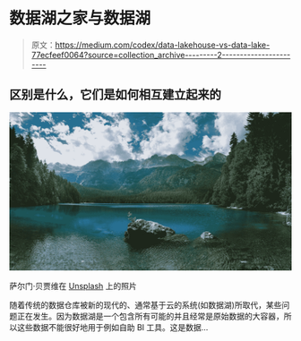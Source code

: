 # 数据湖之家与数据湖

> 原文：<https://medium.com/codex/data-lakehouse-vs-data-lake-77ecfeef0064?source=collection_archive---------2----------------------->

## 区别是什么，它们是如何相互建立起来的

![](img/600775e3598773be6e2a417a9b332de1.png)

萨尔门·贝贾维在 [Unsplash](https://unsplash.com/s/photos/lake?utm_source=unsplash&utm_medium=referral&utm_content=creditCopyText) 上的照片

随着传统的数据仓库被新的现代的、通常基于云的系统(如数据湖)所取代，某些问题正在发生。因为数据湖是一个包含所有可能的并且经常是原始数据的大容器，所以这些数据不能很好地用于例如自助 BI 工具。这是数据…